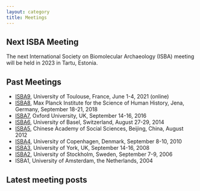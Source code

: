 ```yaml
---
layout: category
title: Meetings
---
```


## Next ISBA Meeting

The next International Society on Biomolecular Archaeology (ISBA) meeting will be held in 2023 in Tartu, Estonia.

## Past Meetings

- [ISBA9](https://isba9.sciencesconf.org/), University of Toulouse, France, June 1-4, 2021 (online)
- [ISBA8](https://www.shh.mpg.de/1068358/8th-international-symposium-on-biomolecular-archaeology-isba-2018), Max Planck Institute for the Science of Human History, Jena, Germany, September 18-21, 2018
- [ISBA7](https://www.ucl.ac.uk/human-evolution/events/2016/sep/7th-international-symposium-biomolecular-archaeology), Oxford University, UK, September 14-16, 2016
- [ISBA6](https://forschdb2.unibas.ch/inf2/rm_projects/object_view.php?r=3707060&type=5), University of Basel, Switzerland, August 27-29, 2014
- [ISBA5](http://www.kaogu.cn/en/International_exchange/Academic_activities___/2013/1025/30986.html), Chinese Academy of Social Sciences, Beijing, China, August 2012
- [ISBA4](https://pure.au.dk/ws/files/34337330/ISBA4_FINAL.pdf), University of Copenhagen, Denmark, September 8-10, 2010
- [ISBA3](https://www.york.ac.uk/archaeology/ISBA3/), University of York, UK, September 14-16, 2008
- [ISBA2](https://www.archaeology.su.se/polopoly_fs/1.35651.1320940162!/ISBA2_abstracts.pdf), University of Stockholm, Sweden, September 7-9, 2006
- ISBA1, University of Amsterdam, the Netherlands, 2004

## Latest meeting posts
